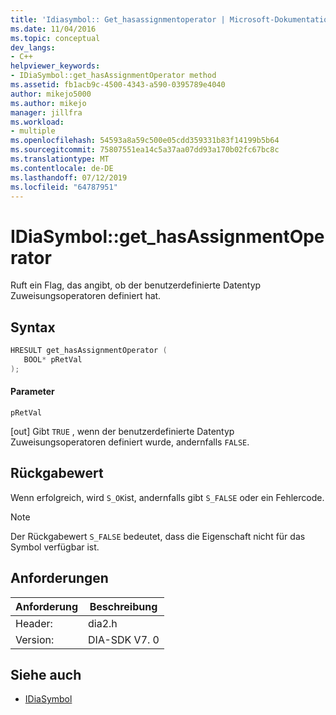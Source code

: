 ```yaml
---
title: 'Idiasymbol:: Get_hasassignmentoperator | Microsoft-Dokumentation'
ms.date: 11/04/2016
ms.topic: conceptual
dev_langs:
- C++
helpviewer_keywords:
- IDiaSymbol::get_hasAssignmentOperator method
ms.assetid: fb1acb9c-4500-4343-a590-0395789e4040
author: mikejo5000
ms.author: mikejo
manager: jillfra
ms.workload:
- multiple
ms.openlocfilehash: 54593a8a59c500e05cdd359331b83f14199b5b64
ms.sourcegitcommit: 75807551ea14c5a37aa07dd93a170b02fc67bc8c
ms.translationtype: MT
ms.contentlocale: de-DE
ms.lasthandoff: 07/12/2019
ms.locfileid: "64787951"
---
```

# <a name="idiasymbolgethasassignmentoperator"></a>IDiaSymbol::get_hasAssignmentOperator
Ruft ein Flag, das angibt, ob der benutzerdefinierte Datentyp Zuweisungsoperatoren definiert hat.

## <a name="syntax"></a>Syntax

```C++
HRESULT get_hasAssignmentOperator ( 
   BOOL* pRetVal
);
```

#### <a name="parameters"></a>Parameter
 `pRetVal`

[out] Gibt `TRUE` , wenn der benutzerdefinierte Datentyp Zuweisungsoperatoren definiert wurde, andernfalls `FALSE`.

## <a name="return-value"></a>Rückgabewert
 Wenn erfolgreich, wird `S_OK`ist, andernfalls gibt `S_FALSE` oder ein Fehlercode.

> [!NOTE]
> Der Rückgabewert `S_FALSE` bedeutet, dass die Eigenschaft nicht für das Symbol verfügbar ist.

## <a name="requirements"></a>Anforderungen

|Anforderung|Beschreibung|
|-----------------|-----------------|
|Header:|dia2.h|
|Version:|DIA-SDK V7. 0|

## <a name="see-also"></a>Siehe auch
- [IDiaSymbol](../../debugger/debug-interface-access/idiasymbol.md)